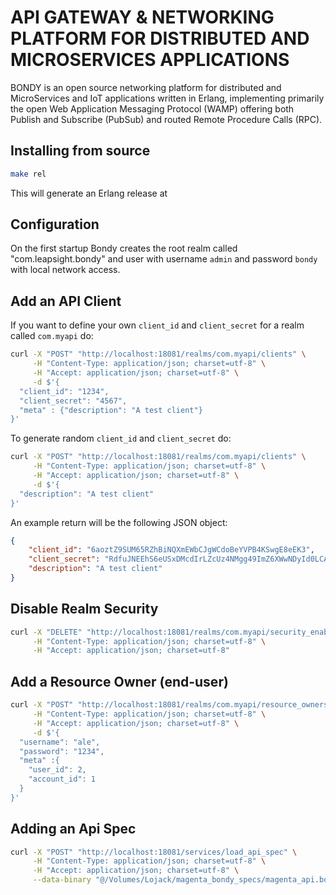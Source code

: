 # API GATEWAY & NETWORKING PLATFORM FOR DISTRIBUTED AND MICROSERVICES APPLICATIONS

BONDY is an open source networking platform for distributed and MicroServices and IoT applications written in Erlang, implementing primarily the open Web Application Messaging Protocol (WAMP) offering both Publish and Subscribe (PubSub) and routed Remote Procedure Calls (RPC).

## Installing from source

```bash
make rel
```

This will generate an Erlang release at 

## Configuration
On the first startup Bondy creates the root realm called "com.leapsight.bondy" and user with username `admin` and password `bondy` with local network access.

## Add an API Client

If you want to define your own `client_id` and `client_secret` for a realm called `com.myapi` do:
```bash
curl -X "POST" "http://localhost:18081/realms/com.myapi/clients" \
     -H "Content-Type: application/json; charset=utf-8" \
     -H "Accept: application/json; charset=utf-8" \
     -d $'{
  "client_id": "1234",
  "client_secret": "4567",
  "meta" : {"description": "A test client"}
}'
```

To generate random `client_id` and `client_secret` do:
```bash
curl -X "POST" "http://localhost:18081/realms/com.myapi/clients" \
     -H "Content-Type: application/json; charset=utf-8" \
     -H "Accept: application/json; charset=utf-8" \
     -d $'{
  "description": "A test client"
}'
```

An example return will be the following JSON object:

```json
{
    "client_id": "6aoztZ9SUM65RZhBiNQXmEWbCJgWCdoBeYVPB4KSwgE8eEK3",
    "client_secret": "RdfuJNEEhS6eUSxDMcdIrLZcUz4NMgg49ImZ6XWwNDyId0LCADQkjsNiGh0nm8r2",
    "description": "A test client"
}
```

## Disable Realm Security
```bash
curl -X "DELETE" "http://localhost:18081/realms/com.myapi/security_enabled" \
     -H "Content-Type: application/json; charset=utf-8" \
     -H "Accept: application/json; charset=utf-8"
```

## Add a Resource Owner (end-user)
```bash
curl -X "POST" "http://localhost:18081/realms/com.myapi/resource_owners" \
     -H "Content-Type: application/json; charset=utf-8" \
     -H "Accept: application/json; charset=utf-8" \
     -d $'{
  "username": "ale",
  "password": "1234",
  "meta" :{
    "user_id": 2,
    "account_id": 1
  }
}'
```

## Adding an Api Spec
```bash
curl -X "POST" "http://localhost:18081/services/load_api_spec" \
     -H "Content-Type: application/json; charset=utf-8" \
     -H "Accept: application/json; charset=utf-8" \
     --data-binary "@/Volumes/Lojack/magenta_bondy_specs/magenta_api.bondy.json"
```

